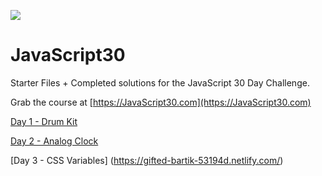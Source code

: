 ![](https://javascript30.com/images/JS3-social-share.png)

# JavaScript30

Starter Files + Completed solutions for the JavaScript 30 Day Challenge.

Grab the course at [https://JavaScript30.com](https://JavaScript30.com)

[Day 1 - Drum Kit](https://silly-hypatia-ef2ad4.netlify.com/)

[Day 2 - Analog Clock](https://flamboyant-booth-fbbb56.netlify.com/)

[Day 3 - CSS Variables]
(https://gifted-bartik-53194d.netlify.com/)